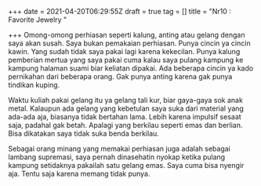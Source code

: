 +++
date = 2021-04-20T06:29:55Z
draft = true
tag = []
title = "Nr10 : Favorite Jewelry "

+++
Omong-omong perhiasan seperti kalung, anting atau gelang dengan saya akan susah. Saya bukan pemakaian perhiasan. Punya cincin ya cincin kawin. Yang sudah tidak saya pakai lagi karena kekecilan. Punya kalung pemberian mertua yang saya pakai cuma kalau saya pulang kampung ke kampung halaman suami biar keliatan dipakai. Ada beberapa cincin ya kado pernikahan dari beberapa orang. Gak punya anting karena gak punya tindikan kuping. 

Waktu kuliah pakai gelang itu ya gelang tali kur, biar gaya-gaya sok anak metal. Kalaupun ada gelang yang kebetulan saya suka dari material yang ada-ada aja, biasanya tidak bertahan lama. Lebih karena impulsif sesaat saja, padahal gak betah. Apalagi yang berkilau seperti emas dan berlian. Bisa dikatakan saya tidak suka benda berkilau. 

Sebagai orang minang yang memakai perhiasan juga adalah sebagai lambang supremasi, saya pernah dinasehatin nyokap ketika pulang kampung setidaknya pakailah satu gelang emas. Saya cuma bisa nyengir aja. Tentu saja karena memang tidak punya. 